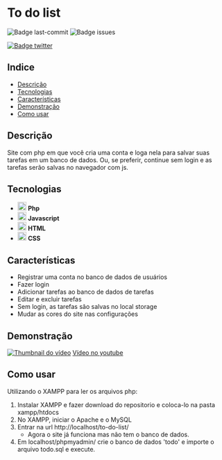 # To do list

![Badge last-commit](https://img.shields.io/github/last-commit/aaneleh/to-do-list)
![Badge issues](https://img.shields.io/github/issues/aaneleh/to-do-list)

[![Badge twitter](https://img.shields.io/twitter/follow/helena_kurzzz)](https://twitter.com/helena_kurzzz)


## Indice

* [Descrição](#descrição)
* [Tecnologias](#tecnologias)
* [Características](#características)
* [Demonstração](#demonstração)
* [Como usar](#como-usar)


## Descrição

Site com php em que você cria uma conta e loga nela para salvar suas tarefas em um banco de dados.
Ou, se preferir, continue sem login e as tarefas serão salvas no navegador com js.


## Tecnologias

- <img src="https://cdn.jsdelivr.net/gh/devicons/devicon/icons/php/php-original.svg"  width="20px" height="auto" /> **Php**
- <img src="https://cdn.jsdelivr.net/gh/devicons/devicon/icons/javascript/javascript-original.svg"  width="20px" height="auto" /> **Javascript**
- <img src="https://cdn.jsdelivr.net/gh/devicons/devicon/icons/html5/html5-original.svg"  width="20px" height="auto" /> **HTML**
- <img src="https://cdn.jsdelivr.net/gh/devicons/devicon/icons/css3/css3-original.svg"  width="20px" height="auto" /> **CSS**


## Características

- Registrar uma conta no banco de dados de usuários
- Fazer login
- Adicionar tarefas ao banco de dados de tarefas
- Editar e excluir tarefas
- Sem login, as tarefas são salvas no local storage
- Mudar as cores do site nas configurações


## Demonstração

[![Thumbnail do vídeo](https://img.youtube.com/vi/8WgIL62vKjQ/0.jpg)](https://www.youtube.com/watch?v=8WgIL62vKjQ)
[Vídeo no youtube](https://www.youtube.com/watch?v=8WgIL62vKjQ)


## Como usar

Utilizando o XAMPP para ler os arquivos php:
1. Instalar XAMPP e fazer download do repositorio e coloca-lo na pasta xampp/htdocs
2. No XAMPP, iniciar o Apache e o MySQL
3. Entrar na url http://localhost/to-do-list/
    * Agora o site já funciona mas não tem o banco de dados.
4. Em localhost/phpmyadmin/ crie o banco de dados 'todo' e importe o arquivo todo.sql e execute.